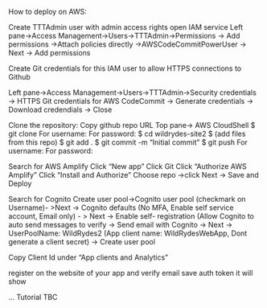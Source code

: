 How to deploy on AWS:

Create TTTAdmin user with admin access rights
open IAM service
Left pane→Access Management→Users→TTTAdmin→Permissions → Add permissions →Attach policies directly →AWSCodeCommitPowerUser → Next → Add permissions

Create Git credentials for this IAM user to allow HTTPS connections to Github

Left pane→Access Management→Users→TTTAdmin→Security credentials → HTTPS Git credentials for AWS CodeCommit → Generate credentials → Download credendials → Close 


Clone the repository:
Copy github repo URL
Top pane→ AWS CloudShell 
$ git clone <name of your newly created empty repo>
For username: <Enter your username on git>
For password: <Enter your generated token on git>
$ cd  wildrydes-site2 
$ (add files from this repo)
$ git add . 
$ git commit -m “Initial commit” 
$ git push
For username: <Enter your username on TTTAdmin HTTPS credentials>
For password: <Enter your TTTAdmin HTTPS password>


Search for AWS Amplify
Click “New app”
Click Git
Click “Authorize AWS Amplify”
Click “Install and Authorize”
Choose repo ->click Next → Save and Deploy


Search for Cognito
Create user pool→Cognito user pool (checkmark on Username)- >Next → Cognito defaults (No MFA, Enable self service account, Email only) - > Next → Enable self- registration (Allow Cognito to auto send messages to verify → Send email with Cognito → Next → UserPoolName: WildRydes2 (App client name: WildRydesWebApp, Dont generate a client secret) → Create user pool

Copy Client Id under “App clients and Analytics”

register on the website of your app and verify email
save auth token it will show


...
Tutorial TBC
